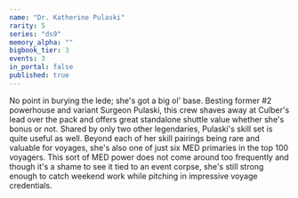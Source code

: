 ```yaml
---
name: "Dr. Katherine Pulaski"
rarity: 5
series: "ds9"
memory_alpha: ""
bigbook_tier: 3
events: 3
in_portal: false
published: true
---
```


No point in burying the lede; she's got a big ol' base. Besting former #2 powerhouse and variant Surgeon Pulaski, this crew shaves away at Culber's lead over the pack and offers great standalone shuttle value whether she's bonus or not. Shared by only two other legendaries, Pulaski's skill set is quite useful as well. Beyond each of her skill pairings being rare and valuable for voyages, she's also one of just six MED primaries in the top 100 voyagers. This sort of MED power does not come around too frequently and though it's a shame to see it tied to an event corpse, she's still strong enough to catch weekend work while pitching in impressive voyage credentials.
